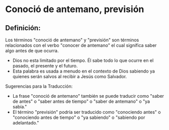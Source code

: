 # Conoció de antemano,  previsión

## Definición: 

Los términos "conoció de antemano" y "previsión" son términos relacionados con el verbo "conocer de antemano" el cual significa saber algo antes de que ocurra.

* Dios no esta limitado por el tiempo. Él sabe todo lo que ocurre en el pasado, el presente y el futuro.
* Esta palabra es usada a menudo en el contexto de Dios sabiendo ya quienes serán salvos al recibir a Jesús como Salvador.

Sugerencias para la Traducción:

* La frase "conoció de antemano" también se puede traducir como "saber de antes" o "saber antes de tiempo" o "saber de antemano" o "ya sabía."
* El término "previsión" podría ser traducido como "conociendo antes" o "conociendo antes de tiempo" o "ya sabiendo" o "sabiendo por adelantado."

